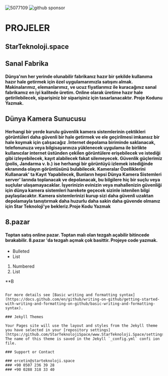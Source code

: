  ![5077109](https://user-images.githubusercontent.com/93947784/171271248-e61ae4e9-8b53-461d-a158-6328ed569a45.png) 
  ![github sponsor](https://user-images.githubusercontent.com/93947784/177056023-dec9bbc8-e045-46b0-a524-041f3ec45466.png)
# PROJELER    
## StarTeknoloji.space  

## Sanal Fabrika  
#### Dünya'nın her yerinde olunabilir fabrikanız hazır bir şekilde kullanıma hazır hale getirmek için özel uygulamarımızla satışını almak. Makinalarımız, elemanlarımız, ve ucuz fiyatlarımız ile kuracağınız sanal fabrikamız en iyi kalitede üretim. Online olarak üretime hazır hale getirilebilecek, siparişiniz bir siparişiniz için tasarlanacaktır. Proje Kodunu Yazmak.                                                     
  
          
## Dünya Kamera Sunucusu    
####  Herhangi bir yerde kurulu güvenlik kamera sistemlerinin çektikleri görüntüleri daha güvenli bir hale getirmek ve ele geçirilmesi imkansız bir hale koymak için çalışacağız .İnternet depolama biriminde saklanacak, telefonunuza veya bilgisayarınıza yüklenecek uygulama ile birlikte kullanıcılar internet üstünden çekilen görüntülere erişebilecek ve istediği gibi izleyebilecek, kayıt alabilecek fakat silemeyecek. Güvenlik güçlerimiz (polis, Jandarma v. b.) ise herhangi bir görüntüyü izlemek istediğinde ekranında olayın görüntüsünü bulabilecek. Kameralar Özelliklerini Kullanarak' ta Kayıt Yapabilecek, Bunların hepsi Dünya Kamera Sistemleri server' larında toplanacak ve depolanacak, bu bilgilere hiç bir suçlu veya suçlular ulaşamayacaklar. İşyerinizin evinizin veya mahallenizin güvenliği için dünya kamera sistemleri harekete geçecek sizinle istenilen bilgi paylaşılacaktır. Kamera sistemlerinizi kurup sizi daha güvenli uzaktan depolamayla tanıştırmak daha huzurlu daha sakin daha güvende olmanız  için Star Teknoloji'ye bekleriz.Proje Kodu Yazmak                                                       
    
## 8.pazar
#### Toptan satış online pazar. Toptan malı olan tezgah açabilir bitincede bırakabilir. 8.pazar 'da tezgah açmak çok basittir. Projeye code yazmak.                                     



- Bulleted
- List  
1. Numbered
2. List   
    

**B  
```

For more details see [Basic writing and formatting syntax](https://docs.github.com/en/github/writing-on-github/getting-started-with-writing-and-formatting-on-github/basic-writing-and-formatting-syntax).

### Jekyll Themes

Your Pages site will use the layout and styles from the Jekyll theme you have selected in your [repository settings](https://github.com/StarTeknolojiSpace/www.StarTeknoloji.Space/settings/pages). The name of this theme is saved in the Jekyll `_config.yml` confi ion file.

### Support or Contact          

### ercetin@starteknoloji.space 
### +90 0507 236 39 28    
### +90 0288 318 33 40
            
